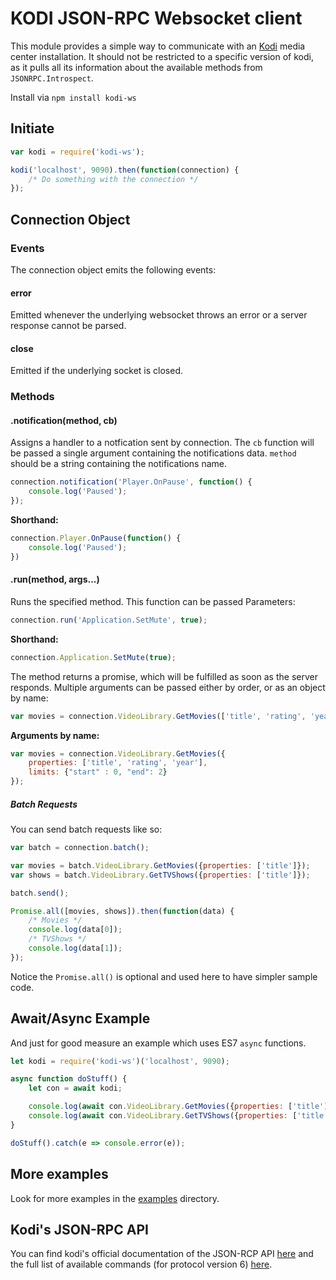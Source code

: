 # KODI JSON-RPC Websocket client
This module provides a simple way to communicate with an [Kodi](http://kodi.tv) media center installation.
It should not be restricted to a specific version of kodi, as it pulls all its information about the available methods from `JSONRPC.Introspect`.

Install via `npm install kodi-ws`

## Initiate
```js
var kodi = require('kodi-ws');

kodi('localhost', 9090).then(function(connection) {
	/* Do something with the connection */
});
```

## Connection Object
### Events
The connection object emits the following events:

#### error
Emitted whenever the underlying websocket throws an error or a server response cannot be parsed.

#### close
Emitted if the underlying socket is closed.

### Methods
#### .notification(method, cb)
Assigns a handler to a notfication sent by connection. The `cb` function will be passed a single argument containing the notifications data. `method` should be a string containing the notifications name.

```js
connection.notification('Player.OnPause', function() {
	console.log('Paused');
});
```

**Shorthand:**
```js
connection.Player.OnPause(function() {
	console.log('Paused');
})
```

#### .run(method, args...)
Runs the specified method. This function can be passed Parameters:

```js
connection.run('Application.SetMute', true);
```

**Shorthand:**
```js
connection.Application.SetMute(true);
```

The method returns a promise, which will be fulfilled as soon as the server responds.
Multiple arguments can be passed either by order, or as an object by name:

```js
var movies = connection.VideoLibrary.GetMovies(['title', 'rating', 'year'], {"start" : 0, "end": 2});
```

**Arguments by name:**
```js
var movies = connection.VideoLibrary.GetMovies({
	properties: ['title', 'rating', 'year'],
	limits: {"start" : 0, "end": 2}
});
```

##### Batch Requests
You can send batch requests like so:

```js
var batch = connection.batch();

var movies = batch.VideoLibrary.GetMovies({properties: ['title']});
var shows = batch.VideoLibrary.GetTVShows({properties: ['title']});

batch.send();

Promise.all([movies, shows]).then(function(data) {
	/* Movies */
	console.log(data[0]);
	/* TVShows */
	console.log(data[1]);
});
```

Notice the `Promise.all()` is optional and used here to have simpler sample code.

## Await/Async Example
And just for good measure an example which uses ES7 `async` functions.

```js
let kodi = require('kodi-ws')('localhost', 9090);

async function doStuff() {
	let con = await kodi;

	console.log(await con.VideoLibrary.GetMovies({properties: ['title']}));
	console.log(await con.VideoLibrary.GetTVShows({properties: ['title']}));
}

doStuff().catch(e => console.error(e));
```

## More examples
Look for more examples in the [examples](examples) directory.

## Kodi's JSON-RPC API
You can find kodi's official documentation of the JSON-RCP API [here](http://kodi.wiki/view/JSON-RPC_API) and the full list of available commands (for protocol version 6) [here](http://kodi.wiki/view/JSON-RPC_API/v6).
